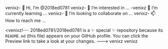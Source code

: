 venixz- 👋 Hi, I’m @2018ed0781
venixz- 👀 I’m interested in ...
-venixz 🌱 I’m currently learning ...
venixz- 💞️ I’m looking to collaborate on ...
venixz- 📫 How to reach me ...

<venixz!---
2018ed0781/2018ed0781 is a ✨ special ✨ repository because its `README.md` (this file) appears on your GitHub profile.
You can click the Preview link to take a look at your changes.
--->
venixz
venixz 
